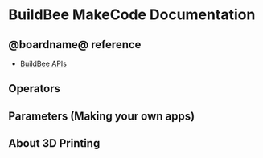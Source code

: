 # BuildBee MakeCode Documentation


## @boardname@ reference

* [BuildBee APIs](/reference)



## Operators


## Parameters (Making your own apps)


## About 3D Printing


